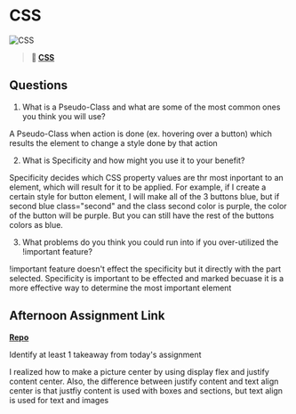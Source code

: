 # CSS

![CSS](https://bcw.blob.core.windows.net/public/cssUnit/1411879719053976)

> **📖 [CSS](https://codeworksacademy.com/fs-student-guide/resources/wk1/03-CSS)**

## Questions

1. What is a Pseudo-Class and what are some of the most common ones you think you will use?

  A Pseudo-Class when action is done (ex. hovering over a button) which results the element to change a style done by that action

2. What is Specificity and how might you use it to your benefit?

  Specificity decides which CSS property values are thr most inportant to an element, which will result for it to be applied. For example, if I create a certain style for button element, I will make all of the 3 buttons blue, but if second blue class="second" and the class second color is purple, the color of the button will be purple. But you can still have the rest of the buttons colors as blue. 


3. What problems do you think you could run into if you over-utilized the !important feature?

  !important feature doesn't effect the specificity but it directly with the part selected. Specificity is important to be effected and marked becuase it is a more effective way to determine the most important element 

## Afternoon Assignment Link

**[Repo](https://github.com/katie-mccauley/resume)**

Identify at least 1 takeaway from today's assignment

  I realized how to make a picture center by using display flex and justify content center. Also, the difference between justify content and text align center is that justfiy content is used with boxes and sections, but text align is used for text and images 